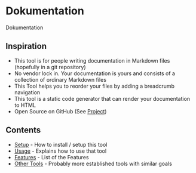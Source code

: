 # Dokumentation

Dokumentation

## Inspiration

- This tool is for people writing documentation in Markdown files (hopefully in a git repository)
- No vendor lock in. Your documentation is yours and consists of a collection of ordinary Markdown files
- This Tool helps you to reorder your files by adding a breadcrumb navigation
- This tool is a static code generator that can render your documentation to HTML
- Open Source on GitHub (See [Project](https://github.com/capjan/markdown-util))

## Contents

- [Setup](./Setup/README.md) - How to install / setup this tool
- [Usage](./Usage/README.md) - Explains how to use that tool
- [Features](./Features/README.md) - List of the Features
- [Other Tools](./OtherTools/README.md) - Probably more established tools with similar goals
